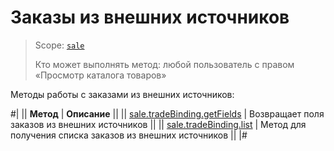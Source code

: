 # Заказы из внешних источников

> Scope: [`sale`](../../scopes/permissions.md)
>
> Кто может выполнять метод: любой пользователь с правом «Просмотр каталога товаров»

Методы работы с заказами из внешних источников:

#|
|| **Метод** | **Описание** ||
|| [sale.tradeBinding.getFields](./sale-trade-binding-get-fields.md) | Возвращает поля заказов из внешних источников ||
|| [sale.tradeBinding.list](./sale-trade-binding-list.md) | Метод для получения списка заказов из внешних источников ||
|#